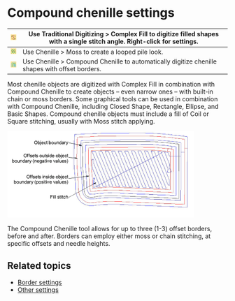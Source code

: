 # Compound chenille settings

| ![ComplexFill00061.png](assets/ComplexFill00061.png)           | Use Traditional Digitizing > Complex Fill to digitize filled shapes with a single stitch angle. Right-click for settings. |
| -------------------------------------------------------------- | ------------------------------------------------------------------------------------------------------------------------- |
| ![Moss00062.png](assets/Moss00062.png)                         | Use Chenille > Moss to create a looped pile look.                                                                         |
| ![CompoundChenille00063.png](assets/CompoundChenille00063.png) | Use Chenille > Compound Chenille to automatically digitize chenille shapes with offset borders.                           |

Most chenille objects are digitized with Complex Fill in combination with Compound Chenille to create objects – even narrow ones – with built-in chain or moss borders. Some graphical tools can be used in combination with Compound Chenille, including Closed Shape, Rectangle, Ellipse, and Basic Shapes. Compound chenille objects must include a fill of Coil or Square stitching, usually with Moss stitch applying.

![AutoOffsets1.png](assets/AutoOffsets1.png)

The Compound Chenille tool allows for up to three (1-3) offset borders, before and after. Borders can employ either moss or chain stitching, at specific offsets and needle heights.

## Related topics

- [Border settings](Border_settings)
- [Other settings](Other_settings)

